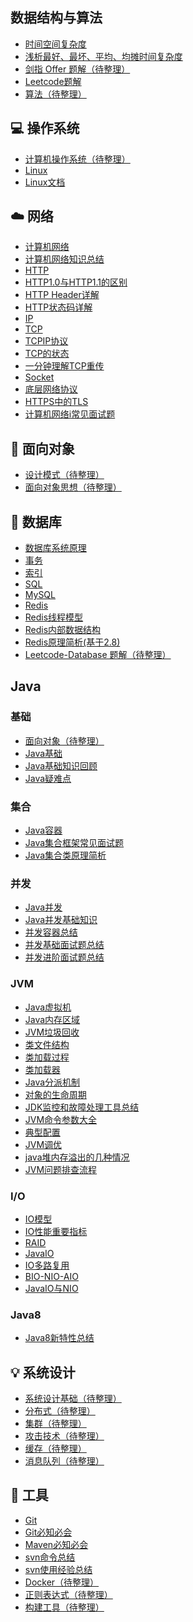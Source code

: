 ## 数据结构与算法

- [时间空间复杂度](数据结构与算法/时间空间复杂度.md) </br>
- [浅析最好、最坏、平均、均摊时间复杂度](数据结构与算法/浅析最好、最坏、平均、均摊时间复杂度.md) </br>
- [剑指 Offer 题解（待整理）](notes/剑指%20Offer%20题解%20-%20目录1.md) </br>
- [Leetcode题解](数据结构算法/算法/Leetcode题解.md) </br>
- [算法（待整理）](notes/算法%20-%20目录1.md) </br>

## 💻 操作系统

- [计算机操作系统（待整理）](notes/计算机操作系统%20-%20目录1.md) </br>
- [Linux](Linux/Linux.md) </br>
- [Linux文档](Linux/README.md)

## ☁️ 网络

- [计算机网络](网络/计算机网络-目录.md) </br>
- [计算机网络知识总结](网络/计算机网络知识总结.md) </br>
- [HTTP](网络/HTTP.md) </br>
- [HTTP1.0与HTTP1.1的区别](网络/51-HTTP1.0与HTTP1.1的区别.md) </br>
- [HTTP Header详解](网络/56-HTTP-Header详解.md) </br>
- [HTTP状态码详解](网络/57-HTTP状态码详解.md) </br>
- [IP](网络/512-ip.md) </br>
- [TCP](网络/511-tcp.md) </br>
- [TCPIP协议](网络/52-TCPIP协议.md) </br>
- [TCP的状态](网络/53-TCP的状态.md) </br>
- [一分钟理解TCP重传](网络/55-一分钟理解TCP重传.md) </br>
- [Socket](网络/Socket.md)
- [底层网络协议](网络/510-底层网络协议.md) </br>
- [HTTPS中的TLS](网络/HTTPS中的TLS.md) </br>
- [计算机网络i常见面试题](网络/计算机网络i常见面试题.md) </br>

## 🎨 面向对象

- [设计模式（待整理）](notes/设计模式.md) </br>
- [面向对象思想（待整理）](notes/面向对象思想.md)

## 💾 数据库

- [数据库系统原理](数据库/数据库系统原理.md) </br>
- [事务](数据库/事务.md) </br>
- [索引](数据库/索引.md) </br>
- [SQL](数据库/SQL.md) </br>
- [MySQL](数据库/MySQL/MySQL.md) </br>
- [Redis](数据库/Redis/Redis.md)</br>
- [Redis线程模型](数据库/Redis/Redis线程模型.md)</br>
- [Redis内部数据结构](数据库/Redis/Redis内部数据结构.md)</br>
- [Redis原理简析(基于2.8)](/数据库/Redis/105-原理简析/Redis原理简析.md)</br>
- [Leetcode-Database 题解（待整理）](notes/Leetcode-Database%20题解.md)

## Java

### 基础
- [面向对象（待整理）](Java基础/面向对象.md) </br>
- [Java基础](Java基础/Java基础.md) </br>
- [Java基础知识回顾](Java基础/Java基础知识回顾.md) </br>
- [Java疑难点](Java基础/Java疑难点.md) </br>

### 集合
- [Java容器](Java基础/Java容器.md) </br>
- [Java集合框架常见面试题](Java基础/Java集合框架常见面试题.md) </br>
- [Java集合类原理简析](Java基础/集合/README.md) </br>

### 并发
- [Java并发](Java基础/Java并发.md) </br>
- [Java并发基础知识](Java基础/并发/README.md) </br>
- [并发容器总结](Java基础/并发容器总结.md) </br>
- [并发基础面试题总结](Java基础/并发/并发基础面试题总结.md) </br>
- [并发进阶面试题总结](Java基础/并发/并发进阶面试题总结.md) </br>

### JVM
- [Java虚拟机](Java基础/Java虚拟机.md) </br>
- [Java内存区域](Java基础/JVM/Java内存区域.md) </br>
- [JVM垃圾回收](Java基础/JVM/JVM垃圾回收.md) </br>
- [类文件结构](Java基础/JVM/类文件结构.md) </br>
- [类加载过程](Java基础/JVM/类加载过程.md) </br>
- [类加载器](Java基础/JVM/类加载器.md) </br>
- [Java分派机制](Java基础/JVM/651-Java分派机制.md) </br>
- [对象的生命周期](Java基础/JVM/652-对象的生命周期.md) </br>
- [JDK监控和故障处理工具总结](Java基础/JVM/JDK监控和故障处理工具总结.md) </br>
- [JVM命令参数大全](Java基础/JVM/67-JVM命令参数大全.md) </br>
- [典型配置](Java基础/JVM/63-典型配置.md) </br>
- [JVM调优](Java基础/JVM/64-调优.md) </br>
- [java堆内存溢出的几种情况](Java基础/JVM/68-java堆内存溢出的几种情况.md) </br>
- [JVM问题排查流程](Java基础/JVM/329-JVM问题排查流程.md) </br>

### I/O
- [IO模型](Java基础/IO/31-IO模型.md)
- [IO性能重要指标](Java基础/IO/32-IO性能重要指标.md)
- [RAID](Java基础/IO/33-raid.md)
- [JavaIO](Java基础/JavaIO.md)
- [IO多路复用](Java基础/IO/35-IO多路复用.md)
- [BIO-NIO-AIO](Java基础/IO/BIO-NIO-AIO.md)
- [JavaIO与NIO](Java基础/IO/JavaIO与NIO.md)

### Java8
- [Java8新特性总结](Java基础/Java8Tutorial.md)

## 💡 系统设计

- [系统设计基础（待整理）](notes/系统设计基础.md) </br>
- [分布式（待整理）](notes/分布式.md) </br>
- [集群（待整理）](notes/集群.md) </br>
- [攻击技术（待整理）](notes/攻击技术.md) </br>
- [缓存（待整理）](notes/缓存.md) </br>
- [消息队列（待整理）](notes/消息队列.md)

## 🔧 工具

- [Git](/工具/版本控制/Git.md) </br>
- [Git必知必会](/工具/版本控制/311-Git必知必会.md) </br>
- [Maven必知必会](/工具/版本控制/312-Maven必知必会.md) </br>
- [svn命令总结](/工具/版本控制/313-svn命令总结.md) </br>
- [svn使用经验总结](/工具/版本控制/314-svn使用经验总结.md) </br>
- [Docker（待整理）](notes/Docker.md) </br>
- [正则表达式（待整理）](notes/正则表达式.md) </br>
- [构建工具（待整理）](notes/构建工具.md)

